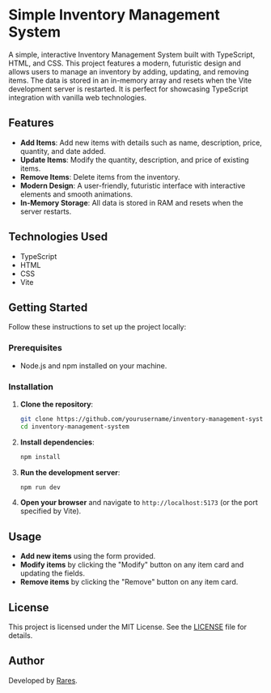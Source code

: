 # Simple Inventory Management System

A simple, interactive Inventory Management System built with TypeScript, HTML, and CSS. This project features a modern, futuristic design and allows users to manage an inventory by adding, updating, and removing items. The data is stored in an in-memory array and resets when the Vite development server is restarted. It is perfect for showcasing TypeScript integration with vanilla web technologies.

## Features

- **Add Items**: Add new items with details such as name, description, price, quantity, and date added.
- **Update Items**: Modify the quantity, description, and price of existing items.
- **Remove Items**: Delete items from the inventory.
- **Modern Design**: A user-friendly, futuristic interface with interactive elements and smooth animations.
- **In-Memory Storage**: All data is stored in RAM and resets when the server restarts.

## Technologies Used

- TypeScript
- HTML
- CSS
- Vite

## Getting Started

Follow these instructions to set up the project locally:

### Prerequisites

- Node.js and npm installed on your machine.

### Installation

1. **Clone the repository**:
    ```bash
    git clone https://github.com/yourusername/inventory-management-system.git
    cd inventory-management-system
    ```

2. **Install dependencies**:
    ```bash
    npm install
    ```

3. **Run the development server**:
    ```bash
    npm run dev
    ```

4. **Open your browser** and navigate to `http://localhost:5173` (or the port specified by Vite).


## Usage

- **Add new items** using the form provided.
- **Modify items** by clicking the "Modify" button on any item card and updating the fields.
- **Remove items** by clicking the "Remove" button on any item card.

## License

This project is licensed under the MIT License. See the [LICENSE](LICENSE) file for details.

## Author

Developed by [Rares](https://github.com/rarespoanta27).


